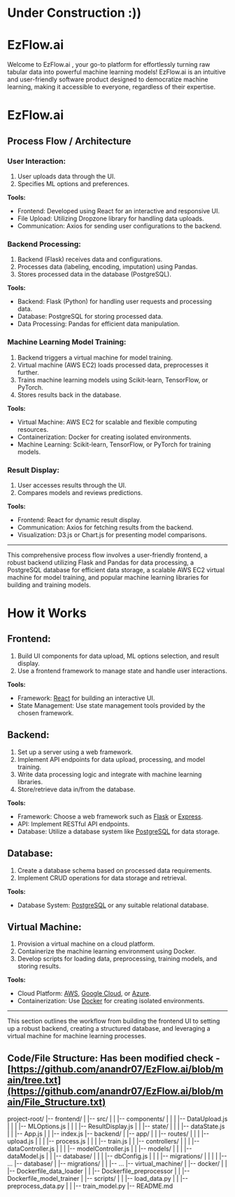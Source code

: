 # Under Construction :))
# EzFlow.ai
Welcome to EzFlow.ai , your go-to platform for effortlessly turning raw tabular data into powerful machine learning models! EzFlow.ai is an intuitive and user-friendly software product designed to democratize machine learning, making it accessible to everyone, regardless of their expertise.

# EzFlow.ai

## Process Flow / Architecture

### User Interaction:

1. User uploads data through the UI.
2. Specifies ML options and preferences.

**Tools:**
- Frontend: Developed using React for an interactive and responsive UI.
- File Upload: Utilizing Dropzone library for handling data uploads.
- Communication: Axios for sending user configurations to the backend.

### Backend Processing:

1. Backend (Flask) receives data and configurations.
2. Processes data (labeling, encoding, imputation) using Pandas.
3. Stores processed data in the database (PostgreSQL).

**Tools:**
- Backend: Flask (Python) for handling user requests and processing data.
- Database: PostgreSQL for storing processed data.
- Data Processing: Pandas for efficient data manipulation.

### Machine Learning Model Training:

1. Backend triggers a virtual machine for model training.
2. Virtual machine (AWS EC2) loads processed data, preprocesses it further.
3. Trains machine learning models using Scikit-learn, TensorFlow, or PyTorch.
4. Stores results back in the database.

**Tools:**
- Virtual Machine: AWS EC2 for scalable and flexible computing resources.
- Containerization: Docker for creating isolated environments.
- Machine Learning: Scikit-learn, TensorFlow, or PyTorch for training models.

### Result Display:

1. User accesses results through the UI.
2. Compares models and reviews predictions.

**Tools:**
- Frontend: React for dynamic result display.
- Communication: Axios for fetching results from the backend.
- Visualization: D3.js or Chart.js for presenting model comparisons.
  
---

This comprehensive process flow involves a user-friendly frontend, a robust backend utilizing Flask and Pandas for data processing, a PostgreSQL database for efficient data storage, a scalable AWS EC2 virtual machine for model training, and popular machine learning libraries for building and training models.

# How it Works

## Frontend:

1. Build UI components for data upload, ML options selection, and result display.
2. Use a frontend framework to manage state and handle user interactions.

**Tools:**
- Framework: [React](https://reactjs.org/) for building an interactive UI.
- State Management: Use state management tools provided by the chosen framework.

## Backend:

1. Set up a server using a web framework.
2. Implement API endpoints for data upload, processing, and model training.
3. Write data processing logic and integrate with machine learning libraries.
4. Store/retrieve data in/from the database.

**Tools:**
- Framework: Choose a web framework such as [Flask](https://flask.palletsprojects.com/) or [Express](https://expressjs.com/).
- API: Implement RESTful API endpoints.
- Database: Utilize a database system like [PostgreSQL](https://www.postgresql.org/) for data storage.

## Database:

1. Create a database schema based on processed data requirements.
2. Implement CRUD operations for data storage and retrieval.

**Tools:**
- Database System: [PostgreSQL](https://www.postgresql.org/) or any suitable relational database.

## Virtual Machine:

1. Provision a virtual machine on a cloud platform.
2. Containerize the machine learning environment using Docker.
3. Develop scripts for loading data, preprocessing, training models, and storing results.

**Tools:**
- Cloud Platform: [AWS](https://aws.amazon.com/), [Google Cloud](https://cloud.google.com/), or [Azure](https://azure.microsoft.com/).
- Containerization: Use [Docker](https://www.docker.com/) for creating isolated environments.

---

This section outlines the workflow from building the frontend UI to setting up a robust backend, creating a structured database, and leveraging a virtual machine for machine learning processes.

## Code/File Structure: Has been modified check - [https://github.com/anandr07/EzFlow.ai/blob/main/tree.txt](https://github.com/anandr07/EzFlow.ai/blob/main/File_Structure.txt)
project-root/
|-- frontend/
| |-- src/
| | |-- components/
| | | |-- DataUpload.js
| | | |-- MLOptions.js
| | | |-- ResultDisplay.js
| | |-- state/
| | | |-- dataState.js
| | |-- App.js
| | |-- index.js
|-- backend/
| |-- app/
| | |-- routes/
| | | |-- upload.js
| | | |-- process.js
| | | |-- train.js
| | |-- controllers/
| | | |-- dataController.js
| | | |-- modelController.js
| | |-- models/
| | | |-- dataModel.js
| | |-- database/
| | | |-- dbConfig.js
| | | |-- migrations/
| | | | |-- ...
|-- database/
| |-- migrations/
| | |-- ...
|-- virtual_machine/
| |-- docker/
| | |-- Dockerfile_data_loader
| | |-- Dockerfile_preprocessor
| | |-- Dockerfile_model_trainer
| |-- scripts/
| | |-- load_data.py
| | |-- preprocess_data.py
| | |-- train_model.py
|-- README.md

